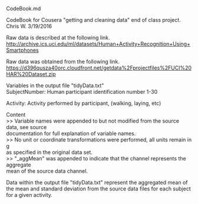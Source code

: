 CodeBook.md

CodeBook for Cousera "getting and cleaning data" end of class project.
Chris W. 3/19/2016  

Raw data is described at the following link.  
http://archive.ics.uci.edu/ml/datasets/Human+Activity+Recognition+Using+Smartphones  

Raw data was obtained from the following link.  
https://d396qusza40orc.cloudfront.net/getdata%2Fprojectfiles%2FUCI%20HAR%20Dataset.zip  

Variables in the output file "tidyData.txt"  
SubjectNumber: Human participant identification number 1-30  

Activity: Activity performed by participant, (walking, laying, etc)  

Content  
	>> Variable names were appended to but not modified from the source data, see source  
		documentation for full explanation of variable names.  
	>> No unit or coordinate transformations were performed, all units remain in g   
		as specified in the original data set.  
	>> "_aggMean" was appended to indicate that the channel represents the aggregate  
		mean of the source data channel.  

Data within the output file "tidyData.txt" represent the aggregated mean of the mean and standard deviation from the source data files for each subject for a given activity.





